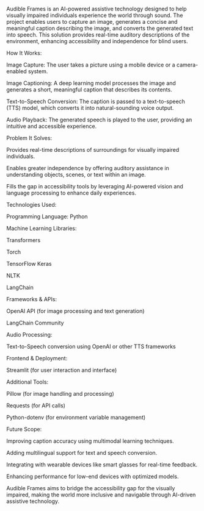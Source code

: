 Audible Frames is an AI-powered assistive technology designed to help visually impaired individuals experience the world through sound. The project enables users to capture an image, generates a concise and meaningful caption describing the image, and converts the generated text into speech. This solution provides real-time auditory descriptions of the environment, enhancing accessibility and independence for blind users.

How It Works:

Image Capture: The user takes a picture using a mobile device or a camera-enabled system.

Image Captioning: A deep learning model processes the image and generates a short, meaningful caption that describes its contents.

Text-to-Speech Conversion: The caption is passed to a text-to-speech (TTS) model, which converts it into natural-sounding voice output.

Audio Playback: The generated speech is played to the user, providing an intuitive and accessible experience.

Problem It Solves:

Provides real-time descriptions of surroundings for visually impaired individuals.

Enables greater independence by offering auditory assistance in understanding objects, scenes, or text within an image.

Fills the gap in accessibility tools by leveraging AI-powered vision and language processing to enhance daily experiences.

Technologies Used:

Programming Language: Python

Machine Learning Libraries:

Transformers

Torch

TensorFlow Keras

NLTK

LangChain

Frameworks & APIs:

OpenAI API (for image processing and text generation)

LangChain Community

Audio Processing:

Text-to-Speech conversion using OpenAI or other TTS frameworks

Frontend & Deployment:

Streamlit (for user interaction and interface)

Additional Tools:

Pillow (for image handling and processing)

Requests (for API calls)

Python-dotenv (for environment variable management)

Future Scope:

Improving caption accuracy using multimodal learning techniques.

Adding multilingual support for text and speech conversion.

Integrating with wearable devices like smart glasses for real-time feedback.

Enhancing performance for low-end devices with optimized models.

Audible Frames aims to bridge the accessibility gap for the visually impaired, making the world more inclusive and navigable through AI-driven assistive technology.
